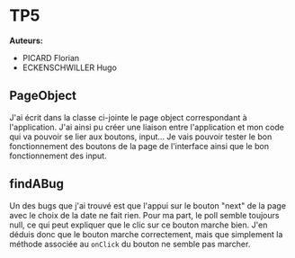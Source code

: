 # TP5

**Auteurs:**
- PICARD Florian
- ECKENSCHWILLER Hugo

## PageObject

J'ai écrit dans la classe ci-jointe le page object correspondant à l'application. J'ai ainsi pu créer une liaison entre l'application et mon code qui va pouvoir se lier aux boutons, input... Je vais pouvoir tester le bon fonctionnement des boutons de la page de l'interface ainsi que le bon fonctionnement des input.

## findABug

Un des bugs que j'ai trouvé est que l'appui sur le bouton "next" de la page avec le choix de la date ne fait rien. Pour ma part, le poll semble toujours null, ce qui peut expliquer que le clic sur ce bouton marche bien. J'en déduis donc que le bouton marche correctement, mais que simplement la méthode associée au `onClick` du bouton ne semble pas marcher.

